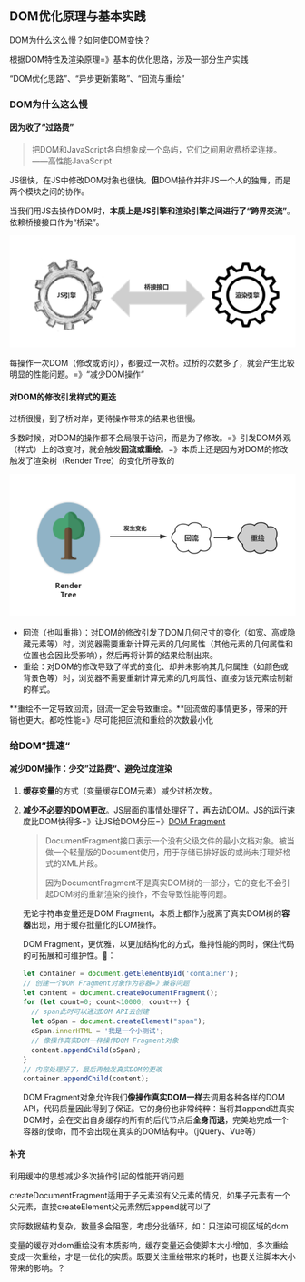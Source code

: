 ## DOM优化原理与基本实践

DOM为什么这么慢？如何使DOM变快？

根据DOM特性及渲染原理=》基本的优化思路，涉及一部分生产实践

“DOM优化思路”、“异步更新策略”、“回流与重绘”



### DOM为什么这么慢

#### 因为收了“过路费”

> 把DOM和JavaScript各自想象成一个岛屿，它们之间用收费桥梁连接。——高性能JavaScript

JS很快，在JS中修改DOM对象也很快。**但**DOM操作并非JS一个人的独舞，而是两个模块之间的协作。

当我们用JS去操作DOM时，**本质上是JS引擎和渲染引擎之间进行了“跨界交流”**。依赖桥接接口作为“桥梁”。

![JS引擎与渲染引擎交流.png](./JS引擎与渲染引擎交流.png)

每操作一次DOM（修改或访问），都要过一次桥。过桥的次数多了，就会产生比较明显的性能问题。=》“减少DOM操作“

#### 对DOM的修改引发样式的更迭

过桥很慢，到了桥对岸，更待操作带来的结果也很慢。

多数时候，对DOM的操作都不会局限于访问，而是为了修改。=》引发DOM外观（样式）上的改变时，就会触发**回流或重绘**。=》本质上还是因为对DOM的修改触发了渲染树（Render Tree）的变化所导致的

![渲染树变化.png](./渲染树变化.png)

* 回流（也叫重排）：对DOM的修改引发了DOM几何尺寸的变化（如宽、高或隐藏元素等）时，浏览器需要重新计算元素的几何属性（其他元素的几何属性和位置也会因此受影响），然后再将计算的结果绘制出来。
* 重绘：对DOM的修改导致了样式的变化、却并未影响其几何属性（如颜色或背景色等）时，浏览器不需要重新计算元素的几何属性、直接为该元素绘制新的样式。

**重绘不一定导致回流，回流一定会导致重绘。**回流做的事情更多，带来的开销也更大。都吃性能=》尽可能把回流和重绘的次数最小化



### 给DOM”提速“

#### 减少DOM操作：少交”过路费“、避免过度渲染

1. **缓存变量**的方式（变量缓存DOM元素）减少过桥次数。

2. **减少不必要的DOM更改**。JS层面的事情处理好了，再去动DOM。JS的运行速度比DOM快得多=》让JS给DOM分压=》[DOM Fragment](https://developer.mozilla.org/zh-CN/docs/Web/API/DocumentFragment)    

   > DocumentFragment接口表示一个没有父级文件的最小文档对象。被当做一个轻量版的Document使用，用于存储已排好版的或尚未打理好格式的XML片段。
   >
   > 因为DocumentFragment不是真实DOM树的一部分，它的变化不会引起DOM树的重新渲染的操作，不会导致性能等问题。

   无论字符串变量还是DOM Fragment，本质上都作为脱离了真实DOM树的**容器**出现，用于缓存批量化的DOM操作。

   DOM Fragment，更优雅，以更加结构化的方式，维持性能的同时，保住代码的可拓展和可维护性。🌰：

   ```javascript
   let container = document.getElementById('container');
   // 创建一个DOM Fragment对象作为容器=》兼容问题
   let content = document.createDocumentFragment();
   for (let count=0; count<10000; count++) {
     // span此时可以通过DOM API去创建
     let oSpan = document.createElement("span");
     oSpan.innerHTML = '我是一个小测试';
     // 像操作真实DOM一样操作DOM Fragment对象
     content.appendChild(oSpan);
   }
   // 内容处理好了，最后再触发真实DOM的更改
   container.appendChild(content);
   ```

   DOM Fragment对象允许我们**像操作真实DOM一样**去调用各种各样的DOM API，代码质量因此得到了保证。它的身份也非常纯粹：当将其append进真实DOM时，会在交出自身缓存的所有的后代节点后**全身而退**，完美地完成一个容器的使命，而不会出现在真实的DOM结构中。（jQuery、Vue等）



#### 补充

利用缓冲的思想减少多次操作引起的性能开销问题

createDocumentFragment适用于子元素没有父元素的情况，如果子元素有一个父元素，直接createElement父元素然后append就可以了

实际数据结构复杂，数量多会阻塞，考虑分批循环，如：只渲染可视区域的dom

变量的缓存对dom重绘没有本质影响，缓存变量还会使脚本大小增加，多次重绘变成一次重绘，才是一优化的实质。既要关注重绘带来的耗时，也要关注脚本大小带来的影响。？

